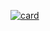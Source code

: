 [![card](https://github-readme-stats.vercel.app/api?username=Senguu&theme=default)](https://github.com/anuraghazra/github-readme-stats)
